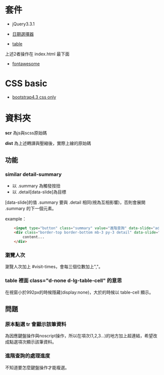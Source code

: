 # 套件

* jQuery3.3.1

* [日期選擇器](http://t1m0n.name/air-datepicker/docs/)
* [table](https://datatables.net/extensions/responsive/examples/styling/bootstrap4.html)

上述2者操作在 index.html 最下面

* [fontawesome](https://fontawesome.com/icons)

# CSS basic

* [bootstrap4.3 css only](https://getbootstrap.com/docs/4.3/getting-started/introduction/)

# 資料夾

**scr** 為js與scss原始碼

**dist** 為上述轉譯與壓縮後，實際上線的原始碼


## 功能

### similar detail-summary

* 以 .summary 為觸發按扭
* 以 .detail[data-slide]為目標

[data-slide]的值 .summary 要與 .detail 相同(視為互相影響)，否則會展開 .summary 的下一個元素。

example：
```html
    <input type="button" class="summary" value="進階查詢" data-slide="advanced">
    <div class="border-top border-bottom mb-3 py-3 detail" data-slide="advanced">
        content...
    </div>
```

### 瀏覽人次

瀏覽人次加上 #visit-times，會每三個位數加上","。

### table 裡面 class="d-none d-lg-table-cell" 的意思

在視窗小於992px的時候隱藏(display:none)，大於的時候以 table-cell 顯示。

## 問題

### 原本點選 tr 會顯示該筆資料

為因應鍵盤操作與noscript操作，所以在項次(1,2,3...)的地方加上超連結，希望改成點選項次顯示該筆資料。

### 進階查詢的處理進度

不知道要怎麼鍵盤操作才能複選。
